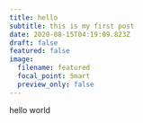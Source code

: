 ```yaml
---
title: hello
subtitle: this is my first post
date: 2020-08-15T04:19:09.823Z
draft: false
featured: false
image:
  filename: featured
  focal_point: Smart
  preview_only: false
---
```

hello world